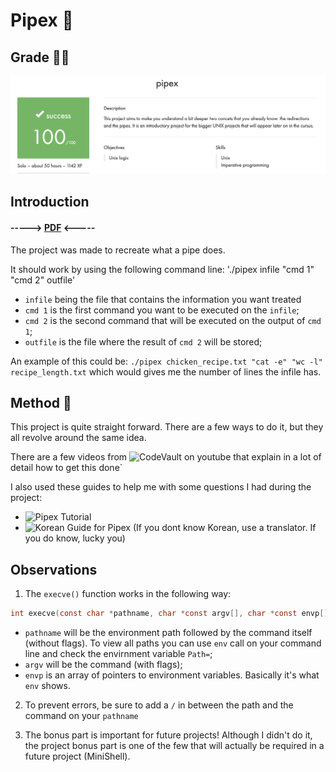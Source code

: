 # Pipex :postbox:

## Grade 🧑‍🎓

![Grade](https://github.com/J0Santos/42-pipex/blob/c00f67eecb54837db3b8c78196eef72b6a13e964/Readme_utils/Grade.png)

## Introduction

#### -----> [PDF](https://github.com/J0Santos/42-pipex/blob/420652bea1896eda9a57b4484af2c2f0c2073cb5/Readme_utils/Pipex.pdf) <-----

The project was made to recreate what a pipe does.

It should work by using the following command line:
'./pipex infile "cmd 1" "cmd 2" outfile'

  - `infile` being the file that contains the information you want treated
  - `cmd 1` is the first command you want to be executed on the `infile`;
  - `cmd 2` is the second command that will be executed on the output of `cmd 1`;
  - `outfile` is the file where the result of `cmd 2` will be stored;

An example of this could be: `./pipex chicken_recipe.txt "cat -e" "wc -l" recipe_length.txt` which would gives me the number of lines the infile has.

## Method 🧪

This project is quite straight forward. There are a few ways to do it, but they all revolve around the same idea.

There are a few videos from ![CodeVault](https://www.youtube.com/playlist?list=PLfqABt5AS4FkW5mOn2Tn9ZZLLDwA3kZUY) on youtube that explain in a lot of detail how to get this done`

I also used these guides to help me with some questions I had during the project:

- ![Pipex Tutorial](https://csnotes.medium.com/pipex-tutorial-42-project-4469f5dd5901)
- ![Korean Guide for Pipex](https://bigpel66.oopy.io/library/42/inner-circle/8) (If you dont know Korean, use a translator. If you do know, lucky you)

## Observations

1. The `execve()` function works in the following way:

```C
int execve(const char *pathname, char *const argv[], char *const envp[])
```
- `pathname` will be the environment path followed by the command itself (without flags). To view all paths you can use `env` call on your command line and check the envirnment variable `Path=`;
- `argv` will be the command (with flags);
- `envp` is an array of pointers to environment variables. Basically it's what `env` shows.

2. To prevent errors, be sure to add a `/` in between the path and the command on your `pathname`

3. The bonus part is important for future projects! Although I didn't do it, the project bonus part is one of the few that will actually be required in a future project (MiniShell).

